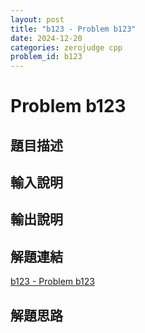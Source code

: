 ```yaml
---
layout: post
title: "b123 - Problem b123"
date: 2024-12-20
categories: zerojudge cpp
problem_id: b123
---
```


# Problem b123

## 題目描述



## 輸入說明



## 輸出說明



## 解題連結

[b123 - Problem b123](https://zerojudge.tw/ShowProblem?problemid=b123)

## 解題思路

